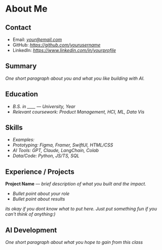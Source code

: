 # About Me

## Contact
- Email: *your@email.com*
- GitHub: *https://github.com/yourusername*
- LinkedIn: *https://www.linkedin.com/in/yourprofile*

## Summary
*One short paragraph about you and what you like building with AI.*

## Education
- *B.S. in ____ — University, Year*
- *Relevant coursework: Product Management, HCI, ML, Data Vis*

## Skills
- *Examples:*
- *Prototyping: Figma, Framer, SwiftUI, HTML/CSS*
- *AI Tools: GPT, Claude, LangChain, Colab*
- *Data/Code: Python, JS/TS, SQL*

## Experience / Projects
**Project Name** — *brief description of what you built and the impact.*
- *Bullet point about your role*
- *Bullet point about results*

*its okay if you dont know what to put here. Just put something fun if you can't think of anything:)*

## AI Development
*One short paragraph about what you hope to gain from this class*
